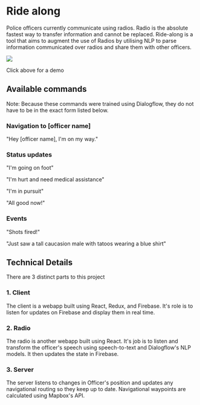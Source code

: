 # Ride along

Police officers currently communicate using radios. Radio is the absolute fastest way to
transfer information and cannot be replaced. Ride-along is a tool that aims to augment
the use of Radios by utilising NLP to parse information communicated over radios and share them
with other officers.

<a href="https://www.youtube.com/watch?v=RWZ9XXwiOLI">
  <img src="https://raw.githubusercontent.com/Tyler-Zhang/ride-along/master/demo/demo-thumbnail.png">
</a>

Click above for a demo

## Available commands

Note: Because these commands were trained using Dialogflow, they do not have to be in the
exact form listed below.

### Navigation to [officer name]

"Hey [officer name], I'm on my way."

### Status updates

"I'm going on foot"

"I'm hurt and need medical assistance"

"I'm in pursuit"

"All good now!"

### Events

"Shots fired!"

"Just saw a tall caucasion male with tatoos wearing a blue shirt"


## Technical Details

There are 3 distinct parts to this project

### 1. Client

The client is a webapp built using React, Redux, and Firebase. It's role is to listen for
updates on Firebase and display them in real time.

### 2. Radio

The radio is another webapp built using React. It's job is to listen and transform the officer's
speech using speech-to-text and Dialogflow's NLP models. It then updates the state in Firebase.

### 3. Server

The server listens to changes in Officer's position and updates any navigational routing so
they keep up to date. Navigational waypoints are calculated using Mapbox's API.

